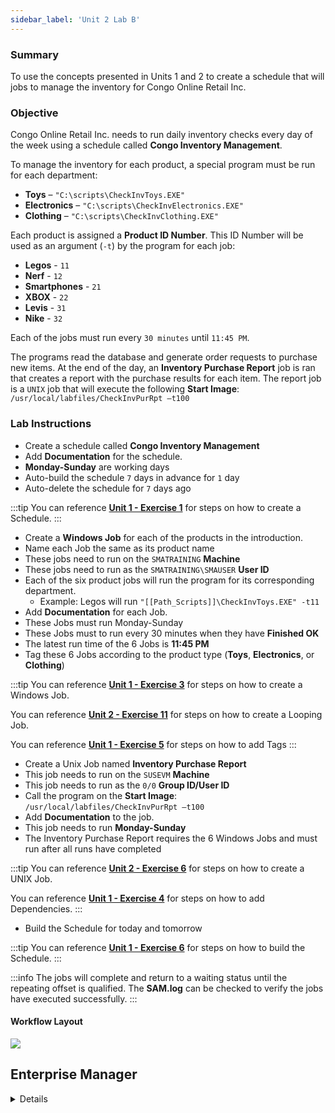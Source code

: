 ```yaml
---
sidebar_label: 'Unit 2 Lab B'
---
```


### Summary

To use the concepts presented in Units 1 and 2 to create a schedule that will jobs to manage the inventory for Congo Online Retail Inc.

### Objective

Congo Online Retail Inc. needs to run daily inventory checks every day of the week using a schedule called **Congo Inventory Management**. 

To manage the inventory for each product, a special program must be run for each department:
  
*	**Toys** – ```"C:\scripts\CheckInvToys.EXE"```
*	**Electronics** – ```"C:\scripts\CheckInvElectronics.EXE"```
*	**Clothing** – ```"C:\scripts\CheckInvClothing.EXE"```

Each product is assigned a **Product ID Number**. This ID Number will be used as an argument (```-t```) by the program for each job:

* **Legos** - ```11```
* **Nerf** - ```12```
* **Smartphones** - ```21```
* **XBOX** - ```22```
* **Levis** - ```31```
* **Nike** - ```32```

Each of the jobs must run every ```30 minutes``` until ```11:45 PM```.
  
The programs read the database and generate order requests to purchase new items. At the end of the day, an **Inventory Purchase Report** job is ran that creates a report with the purchase results for each item. The report job is a ```UNIX``` job that will execute the following **Start Image**: ```/usr/local/labfiles/CheckInvPurRpt –t100```  

### Lab Instructions

*	Create a schedule called **Congo Inventory Management**
*	Add **Documentation** for the schedule.
* **Monday-Sunday** are working days
*	Auto-build the schedule ```7``` days in advance for ```1``` day
*	Auto-delete the schedule for ```7``` days ago

:::tip
You can reference [**Unit 1 - Exercise 1**](/docs/Unit%201%20Exercise%201.md) for steps on how to create a Schedule.
:::

*	Create a **Windows Job** for each of the products in the introduction.
*	Name each Job the same as its product name
*	These jobs need to run on the ```SMATRAINING``` **Machine**
*	These jobs need to run as the ```SMATRAINING\SMAUSER``` **User ID**
* Each of the six product jobs will run the program for its corresponding department. 
  * Example: Legos will run ```"[[Path_Scripts]]\CheckInvToys.EXE" -t11```  
*	Add **Documentation** for each Job.
* These Jobs must run Monday-Sunday
*	These Jobs must to run every 30 minutes when they have **Finished OK**
*	The latest run time of the 6 Jobs is **11:45 PM**
*	Tag these 6 Jobs according to the product type (**Toys**, **Electronics**, or **Clothing**)

:::tip
You can reference [**Unit 1 - Exercise 3**](/docs/Unit%201%20Exercise%203.md) for steps on how to create a Windows Job.

You can reference [**Unit 2 - Exercise 11**](/docs/Unit%202%20Exercise%2011.md) for steps on how to create a Looping Job.

You can reference [**Unit 1 - Exercise 5**](/docs/Unit%201%20Exercise%205.md) for steps on how to add Tags
:::

*	Create a Unix Job named **Inventory Purchase Report**
*	This job needs to run on the ```SUSEVM``` **Machine**
*	This job needs to run as the ```0/0``` **Group ID/User ID**
*	Call the program on the **Start Image**: ```/usr/local/labfiles/CheckInvPurRpt –t100```  
* Add **Documentation** to the job.
*	This job needs to run **Monday-Sunday**
*	The Inventory Purchase Report requires the 6 Windows Jobs and must run after all runs have completed

:::tip 
You can reference [**Unit 2 - Exercise 6**](/docs/Unit%202%20Exercise%206.md) for steps on how to create a UNIX Job.

You can reference [**Unit 1 - Exercise 4**](/docs/Unit%201%20Exercise%204.md) for steps on how to add Dependencies.
:::

*	Build the Schedule for today and tomorrow

:::tip
You can reference [**Unit 1 - Exercise 6**](/docs/Unit%201%20Exercise%206.md) for steps on how to build the Schedule.
:::

:::info
The jobs will complete and return to a waiting status until the repeating offset is qualified. The **SAM.log** can be checked to verify the jobs have executed successfully.
:::

#### Workflow Layout

![](../static/imgbasic/dependency_LabB.png)

## Enterprise Manager

<details>

<!--
<video width="320" height="240" controls>
  <source src="videobasic/U2LabB.mp4" type="video/mp4"></source>
Your browser does not support the video tag.
</video>
-->

:::tip [Walkthrough Video - Unit 2 Lab B](../static/videobasic/U2LabB.mp4)

:::

**Lab Instructions**:

*	Create a Schedule named **Congo Inventory Management**
*	**Monday-Sunday** are working days
*	Auto-build the Schedule ```7``` days in advance for ```1``` day
*	Auto-delete the Schedule for ```7``` days ago
*	Add Documentation for the Schedule 

*	Create a Windows Job for each of the products in the introduction
  *	Name each Job the same as its product name
  *	This Job needs to run as the ```SMATRAINING\SMAUSER``` User ID
  *	This Job needs to run on the ```SMATRAINING``` machine
  *	Call the programs on the command line. For example: 
  
  ```   
  “C:\scripts\CheckInvToys.EXE” -t11  
  ```  
  *   These Jobs need to run Monday-Sunday
  *	These Jobs need to run ```every 30 minutes``` when they have finished ok
  *	The latest execution time of the 6 Jobs is ```11:45 PM```
  *	Add Documentation for each Job. Example: Nerf
  *	Tag these 6 Jobs according to the product type (**Toys**, **Electronics**, or **Clothing**)
*	Create a Unix Job named **Inventory Purchase Report**
  *	This Job needs to run on the ```SUSEVM``` machine
  *	This Job needs to run as the ```0/0``` Group id/User ID
  *	Call the programs on the Start Image. For example:

  ```  
  /usr/local/labfiles/CheckInvPurRpt –t100  
  ```  
  
  *	This Job needs to run **Monday-Sunday**
  *	The Inventory Purchase Report requires the 6 Windows Jobs and must run after all runs have completed
*	Build the Schedule for today and tomorrow

:::note
Upon completion, view the results in the **Workflow designer**. Then build the Schedule released for today and check the execution using **Solution Manager**.
:::

![Picture306](../static/imgbasic/306.png)

</details>